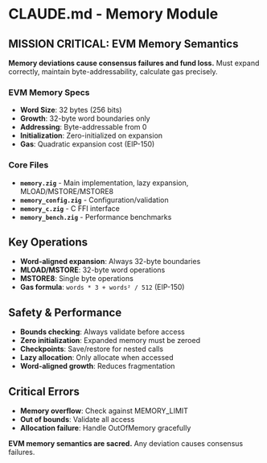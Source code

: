 # CLAUDE.md - Memory Module

## MISSION CRITICAL: EVM Memory Semantics

**Memory deviations cause consensus failures and fund loss.** Must expand correctly, maintain byte-addressability, calculate gas precisely.

### EVM Memory Specs

- **Word Size**: 32 bytes (256 bits)
- **Growth**: 32-byte word boundaries only
- **Addressing**: Byte-addressable from 0
- **Initialization**: Zero-initialized on expansion
- **Gas**: Quadratic expansion cost (EIP-150)

### Core Files

- **`memory.zig`** - Main implementation, lazy expansion, MLOAD/MSTORE/MSTORE8
- **`memory_config.zig`** - Configuration/validation
- **`memory_c.zig`** - C FFI interface
- **`memory_bench.zig`** - Performance benchmarks

## Key Operations

- **Word-aligned expansion**: Always 32-byte boundaries
- **MLOAD/MSTORE**: 32-byte word operations
- **MSTORE8**: Single byte operations
- **Gas formula**: `words * 3 + words² / 512` (EIP-150)

## Safety & Performance

- **Bounds checking**: Always validate before access
- **Zero initialization**: Expanded memory must be zeroed
- **Checkpoints**: Save/restore for nested calls
- **Lazy allocation**: Only allocate when accessed
- **Word-aligned growth**: Reduces fragmentation

## Critical Errors

- **Memory overflow**: Check against MEMORY_LIMIT
- **Out of bounds**: Validate all access
- **Allocation failure**: Handle OutOfMemory gracefully

**EVM memory semantics are sacred.** Any deviation causes consensus failures.